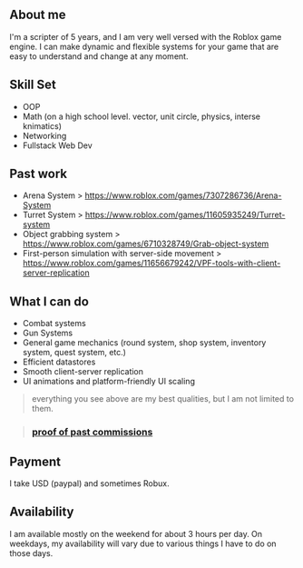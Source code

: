 ## About me
I'm a scripter of 5 years, and I am very well versed with the Roblox game engine. I can make dynamic and flexible systems for your game that are easy to understand and change at any moment.

## Skill Set
* OOP
* Math (on a high school level. vector, unit circle, physics, interse knimatics)
* Networking
* Fullstack Web Dev

## Past work
* Arena System > https://www.roblox.com/games/7307286736/Arena-System
* Turret System > https://www.roblox.com/games/11605935249/Turret-system
* Object grabbing system > https://www.roblox.com/games/6710328749/Grab-object-system
* First-person simulation with server-side movement > https://www.roblox.com/games/11656679242/VPF-tools-with-client-server-replication

## What I can do 
* Combat systems
* Gun Systems
* General game mechanics (round system, shop system, inventory system, quest system, etc.)
* Efficient datastores
* Smooth client-server replication
* UI animations and platform-friendly UI scaling 
> everything you see above are my best qualities, but I am not limited to them.

> ### [proof of past commissions](https://github.com/ThePhantomMario/portfolio/wiki/Past-commissions)

## Payment
I take USD (paypal) and sometimes Robux.

## Availability
I am available mostly on the weekend for about 3 hours per day.
On weekdays, my availability will vary due to various things I have to do on those days.
